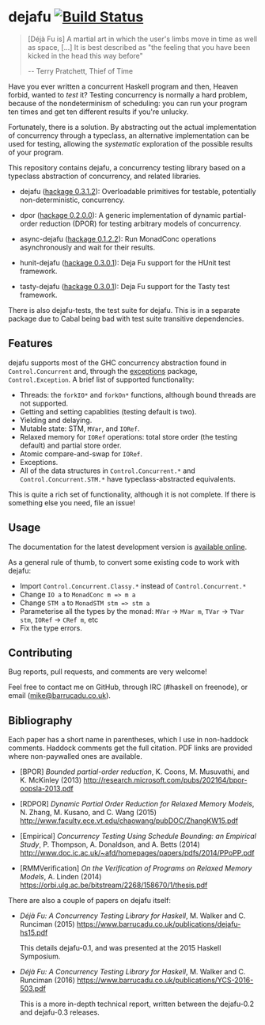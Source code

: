 dejafu [![Build Status][build-status]][build-log]
======

[build-status]: https://travis-ci.org/barrucadu/dejafu.svg?branch=master
[build-log]:    https://travis-ci.org/barrucadu/dejafu

> [Déjà Fu is] A martial art in which the user's limbs move in time as
> well as space, […] It is best described as "the feeling that you
> have been kicked in the head this way before"
>
> -- Terry Pratchett, Thief of Time

Have you ever written a concurrent Haskell program and then, Heaven
forbid, wanted to *test* it? Testing concurrency is normally a hard
problem, because of the nondeterminism of scheduling: you can run your
program ten times and get ten different results if you're unlucky.

Fortunately, there is a solution. By abstracting out the actual
implementation of concurrency through a typeclass, an alternative
implementation can be used for testing, allowing the *systematic*
exploration of the possible results of your program.

This repository contains dejafu, a concurrency testing library based
on a typeclass abstraction of concurrency, and related libraries.

- dejafu ([hackage 0.3.1.2][dejafu]): Overloadable primitives for
  testable, potentially non-deterministic, concurrency.

- dpor ([hackage 0.2.0.0][dpor]): A generic implementation of dynamic
  partial-order reduction (DPOR) for testing arbitrary models of
  concurrency.

- async-dejafu ([hackage 0.1.2.2][async]): Run MonadConc operations
  asynchronously and wait for their results.

- hunit-dejafu ([hackage 0.3.0.1][hunit]): Deja Fu support for the
  HUnit test framework.

- tasty-dejafu ([hackage 0.3.0.1][tasty]): Deja Fu support for the
  Tasty test framework.

There is also dejafu-tests, the test suite for dejafu. This is in a
separate package due to Cabal being bad with test suite transitive
dependencies.

[dejafu]: https://hackage.haskell.org/package/dejafu
[dpor]:   https://hackage.haskell.org/package/dpor
[async]:  https://hackage.haskell.org/package/async-dejafu
[hunit]:  https://hackage.haskell.org/package/hunit-dejafu
[tasty]:  https://hackage.haskell.org/package/tasty-dejafu

Features
--------

dejafu supports most of the GHC concurrency abstraction found in
`Control.Concurrent` and, through the [exceptions][] package,
`Control.Exception`. A brief list of supported functionality:

- Threads: the `forkIO*` and `forkOn*` functions, although bound
  threads are not supported.
- Getting and setting capablities (testing default is two).
- Yielding and delaying.
- Mutable state: STM, `MVar`, and `IORef`.
- Relaxed memory for `IORef` operations: total store order (the
  testing default) and partial store order.
- Atomic compare-and-swap for `IORef`.
- Exceptions.
- All of the data structures in `Control.Concurrent.*` and
  `Control.Concurrent.STM.*` have typeclass-abstracted
  equivalents.

This is quite a rich set of functionality, although it is not
complete. If there is something else you need, file an issue!

[exceptions]: https://hackage.haskell.org/package/exceptions

Usage
-----

The documentation for the latest development version is
[available online][docs].

As a general rule of thumb, to convert some existing code to work with
dejafu:

- Import `Control.Concurrent.Classy.*` instead of `Control.Concurrent.*`
- Change `IO a` to `MonadConc m => m a`
- Change `STM a` to `MonadSTM stm => stm a`
- Parameterise all the types by the monad: `MVar` -> `MVar m`, `TVar`
  -> `TVar stm`, `IORef` -> `CRef m`, etc
- Fix the type errors.

[docs]: https://docs.barrucadu.co.uk/dejafu

Contributing
------------

Bug reports, pull requests, and comments are very welcome!

Feel free to contact me on GitHub, through IRC (#haskell on freenode),
or email (mike@barrucadu.co.uk).

Bibliography
------------

Each paper has a short name in parentheses, which I use in non-haddock
comments. Haddock comments get the full citation. PDF links are
provided where non-paywalled ones are available.

- [BPOR] *Bounded partial-order reduction*, K. Coons, M. Musuvathi,
  and K. McKinley (2013)
  http://research.microsoft.com/pubs/202164/bpor-oopsla-2013.pdf

- [RDPOR] *Dynamic Partial Order Reduction for Relaxed Memory Models*,
  N. Zhang, M. Kusano, and C. Wang (2015)
  http://www.faculty.ece.vt.edu/chaowang/pubDOC/ZhangKW15.pdf

- [Empirical] *Concurrency Testing Using Schedule Bounding: an
  Empirical Study*, P. Thompson, A. Donaldson, and A. Betts (2014)
  http://www.doc.ic.ac.uk/~afd/homepages/papers/pdfs/2014/PPoPP.pdf

- [RMMVerification] *On the Verification of Programs on Relaxed Memory
  Models*, A. Linden (2014)
  https://orbi.ulg.ac.be/bitstream/2268/158670/1/thesis.pdf

There are also a couple of papers on dejafu itself:

- *Déjà Fu: A Concurrency Testing Library for Haskell*, M. Walker and
  C. Runciman (2015)
  https://www.barrucadu.co.uk/publications/dejafu-hs15.pdf

  This details dejafu-0.1, and was presented at the 2015 Haskell
  Symposium.

- *Déjà Fu: A Concurrency Testing Library for Haskell*, M. Walker and
  C. Runciman (2016)
  https://www.barrucadu.co.uk/publications/YCS-2016-503.pdf

  This is a more in-depth technical report, written between the
  dejafu-0.2 and dejafu-0.3 releases.
